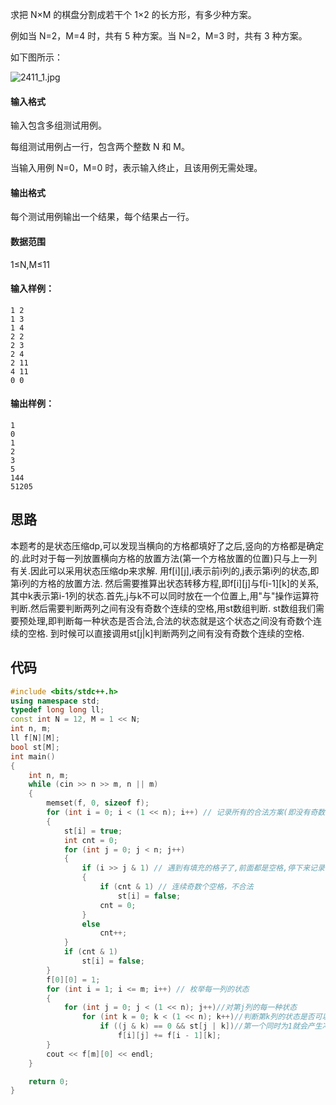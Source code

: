求把 N×M 的棋盘分割成若干个 1×2 的长方形，有多少种方案。

例如当 N=2，M=4 时，共有 5 种方案。当 N=2，M=3 时，共有 3 种方案。

如下图所示：

![2411\_1.jpg](https://cdn.acwing.com/media/article/image/2019/01/26/19_4dd1644c20-2411_1.jpg)

#### 输入格式

输入包含多组测试用例。

每组测试用例占一行，包含两个整数 N 和 M。

当输入用例 N=0，M=0 时，表示输入终止，且该用例无需处理。

#### 输出格式

每个测试用例输出一个结果，每个结果占一行。

#### 数据范围

1≤N,M≤11

#### 输入样例：
```
1 2
1 3
1 4
2 2
2 3
2 4
2 11
4 11
0 0
```

#### 输出样例：

```
1
0
1
2
3
5
144
51205
```
## 思路
本题考的是状态压缩dp,可以发现当横向的方格都填好了之后,竖向的方格都是确定的.此时对于每一列放置横向方格的放置方法(第一个方格放置的位置)只与上一列有关.因此可以采用状态压缩dp来求解.
用f[i][j],i表示前i列的,j表示第i列的状态,即第i列的方格的放置方法.
然后需要推算出状态转移方程,即f[i][j]与f[i-1][k]的关系,其中k表示第i-1列的状态.首先,j与k不可以同时放在一个位置上,用"与"操作运算符判断.然后需要判断两列之间有没有奇数个连续的空格,用st数组判断.
st数组我们需要预处理,即判断每一种状态是否合法,合法的状态就是这个状态之间没有奇数个连续的空格.
到时候可以直接调用st[j|k]判断两列之间有没有奇数个连续的空格.

## 代码
```cpp
#include <bits/stdc++.h>
using namespace std;
typedef long long ll;
const int N = 12, M = 1 << N;
int n, m;
ll f[N][M];
bool st[M];
int main()
{
    int n, m;
    while (cin >> n >> m, n || m)
    {
        memset(f, 0, sizeof f);
        for (int i = 0; i < (1 << n); i++) // 记录所有的合法方案(即没有奇数个连续的空格)
        {
            st[i] = true;
            int cnt = 0;
            for (int j = 0; j < n; j++)
            {
                if (i >> j & 1) // 遇到有填充的格子了,前面都是空格,停下来记录个数,判断是否为奇数
                {
                    if (cnt & 1) // 连续奇数个空格，不合法
                        st[i] = false;
                    cnt = 0;
                }
                else
                    cnt++;
            }
            if (cnt & 1)
                st[i] = false;
        }
        f[0][0] = 1;
        for (int i = 1; i <= m; i++) // 枚举每一列的状态
        {
            for (int j = 0; j < (1 << n); j++)//对第j列的每一种状态
                for (int k = 0; k < (1 << n); k++)//判断第k列的状态是否可以和第j列连起来
                    if ((j & k) == 0 && st[j | k])//第一个同时为1就会产生冲突,第二个看看两列之间有没有奇数个连续的空格
                        f[i][j] += f[i - 1][k];
        }
        cout << f[m][0] << endl;
    }

    return 0;
}
```
